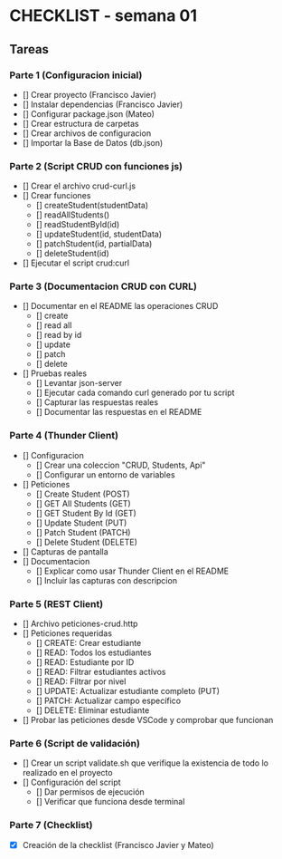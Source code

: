 # CHECKLIST - semana 01

## Tareas

### Parte 1 (Configuracion inicial)
- [] Crear proyecto (Francisco Javier)
- [] Instalar dependencias (Francisco Javier)
- [] Configurar package.json (Mateo)
- [] Crear estructura de carpetas 
- [] Crear archivos de configuracion 
- [] Importar la Base de Datos (db.json)

### Parte 2 (Script CRUD con funciones js)
- [] Crear el archivo crud-curl.js
- [] Crear funciones
    - [] createStudent(studentData)
    - [] readAllStudents()
    - [] readStudentById(id)
    - [] updateStudent(id, studentData)
    - [] patchStudent(id, partialData)
    - [] deleteStudent(id)
- [] Ejecutar el script crud:curl

### Parte 3 (Documentacion CRUD con CURL)
- [] Documentar en el README las operaciones CRUD
    - [] create
    - [] read all
    - [] read by id
    - [] update
    - [] patch
    - [] delete
- [] Pruebas reales
    - [] Levantar json-server
    - [] Ejecutar cada comando curl generado por tu script
    - [] Capturar las respuestas reales
    - [] Documentar las respuestas en el README

### Parte 4 (Thunder Client)
- [] Configuracion
    - [] Crear una coleccion "CRUD, Students, Api"
    - [] Configurar un entorno de variables
- [] Peticiones
    - [] Create Student (POST)
    - [] GET All Students (GET)
    - [] GET Student By Id (GET)
    - [] Update Student (PUT)
    - [] Patch Student (PATCH)
    - [] Delete Student (DELETE)
- [] Capturas de pantalla
- [] Documentacion
    - [] Explicar como usar Thunder Client en el README
    - [] Incluir las capturas con descripcion

### Parte 5 (REST Client)
- [] Archivo peticiones-crud.http
- [] Peticiones requeridas
    - [] CREATE: Crear estudiante
    - [] READ: Todos los estudiantes
    - [] READ: Estudiante por ID
    - [] READ: Filtrar estudiantes activos
    - [] READ: Filtrar por nivel
    - [] UPDATE: Actualizar estudiante completo (PUT)
    - [] PATCH: Actualizar campo específico
    - [] DELETE: Eliminar estudiante
- [] Probar las peticiones desde VSCode y comprobar que funcionan

### Parte 6 (Script de validación)
- [] Crear un script validate.sh que verifique la existencia de todo lo realizado en el proyecto
- [] Configuración del script
    - [] Dar permisos de ejecución
    - [] Verificar que funciona desde terminal

### Parte 7 (Checklist)
- [x] Creación de la checklist (Francisco Javier y Mateo)